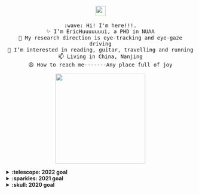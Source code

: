 <p align="center">
  <img src="https://user-images.githubusercontent.com/5679180/79618120-0daffb80-80be-11ea-819e-d2b0fa904d07.gif" width="27px">
  <br><br>
  <samp>
    :wave: Hi! I'm here!!!</a>.
    <br>✨ I’m EricHuuuuuuui, a PHD in NUAA
    <br>👀 My research direction is eye-tracking and eye-gaze driving
    <br>🥇 I’m interested in reading, guitar, travelling and running
    <br>📫 Living in China, Nanjing
    <br>😆 How to reach me-------Any place full of joy<br><br>
    <img src="https://i.imgur.com/kdKhgx6.gif" width="240px" align="center">
  </samp>
</p>

<details>
  <summary><b>:telescope: 2022 goal</b></summary>
   I forgot to write down a goal last year! I'll commit to something and set a goal for 2023: learn about and design for governance — try to make web3 easier to use and understand.
</details>

<details>
  <summary><b>:sparkles: 2021 goal</b></summary>
  ✨ <strong><a href="https://prettygood.club/">I DID IT!</a></strong> ✨ I <i>finally</i> focused on a body of work in pottery. I'm damn proud. Going to keep it up, but slowly. :)<br><br>
  <i>I didn't complete my 2020 goal, but it was a crazy different year 😂 In 2021, I want to finally have a portfolio site and make an online storefront for my <a href="https://www.instagram.com/prettygoodclub/" target="_blank">pottery</a>. Here's to new aspirations and forgiving yourself for not finishing every goal you set for yourself for the new year.</i>
</details>

<details>
  <summary><b>:skull: 2020 goal</b></summary>
  I want to make a little game this year.<br>I'm currently working on a small gameboy game with <a href="https://github.com/tfgrimes">@tfgrimes</a> using <a href="https://github.com/chrismaltby/gb-studio" target="_blank">GBStudio.dev</a>, which is an awesome game creator tool that makes it really easy to design a game if you're primarily focusing on the art and story (like myself). I'm hoping to print this on a cartridge when I'm done so you can actually experience it on a Gameboy!
</details>
